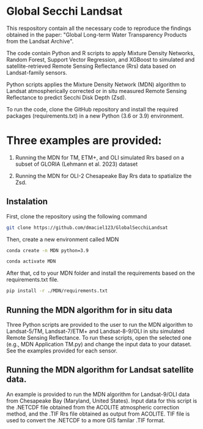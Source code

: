 # Global Secchi Landsat
 

This respository contain all the necessary code to reproduce the findings obtained in the paper: "Global Long-term Water Transparency Products from the Landsat Archive".

The code contain Python and R scripts to apply Mixture Density Networks, Random Forest, Support Vector Regression, and XGBoost to simulated and satellite-retrieved Remote Sensing Reflectance (Rrs) data based on Landsat-family sensors. 

Python scripts applies the Mixture Density Network (MDN) algorithm to Landsat atmospherically corrected or in situ measured Remote Sensing Reflectance to predict Secchi Disk Depth (Zsd). 

To run the code, clone the GitHub repository and install the required packages (requirements.txt) in a new Python (3.6 or 3.9) environment. 

# Three examples are provided:

1) Running the MDN for TM, ETM+, and OLI simulated Rrs based on a subset of GLORIA (Lehmann et al. 2023) dataset

2) Running the MDN for OLI-2 Chesapeake Bay Rrs data to spatialize the Zsd.
 

## Instalation 

First, clone the repository using the following command 


```sh
git clone https://github.com/dmaciel123/GlobalSecchiLandsat
```


Then, create a new environment called MDN

```sh
conda create -n MDN python=3.9

conda activate MDN

```


After that, cd to your MDN folder and install the requirements based on the requirements.txt file. 

``` sh
pip install -r ./MDN/requirements.txt

```

## Running the MDN algorithm for in situ data

Three Python scripts are provided to the user to run the MDN algorithm to Landsat-5/TM, Landsat-7/ETM+ and Landsat-8-9/OLI in situ simulated Remote Sensing Reflectance. To run these scripts, open the selected one (e.g., MDN Application TM.py) and change the input data to your dataset. See the examples provided for each sensor. 

## Running the MDN algorithm for Landsat satellite data.

An example is provided to run the MDN algorithm for Landsat-9/OLI data from Chesapeake Bay (Maryland, United States). Input data for this script is the .NETCDF file obtained from the ACOLITE atmospheric correction method, and the .TIF Rrs file obtained as output from ACOLITE. TIF file is used to convert the .NETCDF to a more GIS familar .TIF format. 



